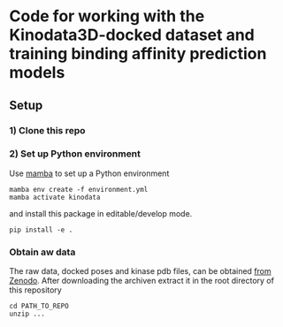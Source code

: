 # Code for working with the Kinodata3D-docked dataset and training binding affinity prediction models

## Setup
### 1) Clone this repo
### 2) Set up Python environment
Use [mamba](https://mamba.readthedocs.io/en/latest/micromamba-installation.html#umamba-install) to set up a Python environment
```
mamba env create -f environment.yml
mamba activate kinodata
```
and install this package in editable/develop mode.
```
pip install -e .
```
### Obtain aw data
The raw data, docked poses and kinase pdb files, can be obtained [from Zenodo](todo). After downloading the archiven extract it in the
root directory of this repository
```
cd PATH_TO_REPO
unzip ...
```

